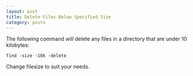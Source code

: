 ```yaml
---
layout: post
title: Delete Files Below Specified Size
category: posts
---
```

The following command will delete any files in a directory that are under 10 kilobytes:

`find -size -10k -delete`

Change filesize to suit your needs.
